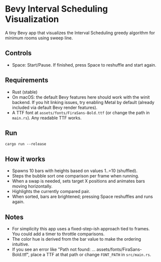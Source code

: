 # Bevy Interval Scheduling Visualization

A tiny Bevy app that visualizes the Interval Scheduling greedy algorithm for minimum rooms using sweep line.

## Controls

- Space: Start/Pause. If finished, press Space to reshuffle and start again.

## Requirements

- Rust (stable)
- On macOS: the default Bevy features here should work with the winit backend. If you hit linking issues, try enabling Metal by default (already included via default Bevy render features).
- A TTF font at `assets/fonts/FiraSans-Bold.ttf` (or change the path in `main.rs`). Any readable TTF works.

## Run

```
cargo run --release
```

## How it works

- Spawns 10 bars with heights based on values 1..=10 (shuffled).
- Steps the bubble sort one comparison per frame when running.
- When a swap is needed, sets target X positions and animates bars moving horizontally.
- Highlights the currently compared pair.
- When sorted, bars are brightened; pressing Space reshuffles and runs again.

## Notes

- For simplicity this app uses a fixed-step-ish approach tied to frames. You could add a timer to throttle comparisons.
- The color hue is derived from the bar value to make the ordering intuitive.
- If you see an error like "Path not found: ... assets/fonts/FiraSans-Bold.ttf", place a TTF at that path or change `FONT_PATH` in `src/main.rs`.
